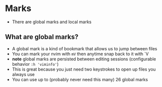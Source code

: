 # Marks
* There are global marks and local marks

## What are global marks?
* A global mark is a kind of bookmark that allows us to jump between files
* You can mark your nvim with `mV` then anytime snap back to it with `V
* **note** global marks are persisted between editing sessions (configurable behavior `:h 'viminfo'`)
* This is great because you just need two keystrokes to open up files you always use
* You can use up to (probably never need this many) 26 global marks
